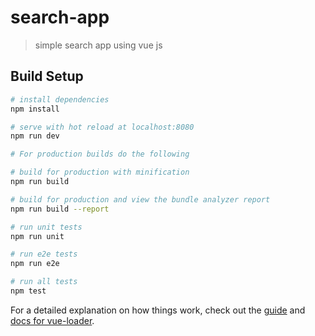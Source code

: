# search-app

> simple search app using vue js

## Build Setup

``` bash
# install dependencies
npm install

# serve with hot reload at localhost:8080
npm run dev

# For production builds do the following

# build for production with minification
npm run build

# build for production and view the bundle analyzer report
npm run build --report

# run unit tests
npm run unit

# run e2e tests
npm run e2e

# run all tests
npm test
```

For a detailed explanation on how things work, check out the [guide](http://vuejs-templates.github.io/webpack/) and [docs for vue-loader](http://vuejs.github.io/vue-loader).
